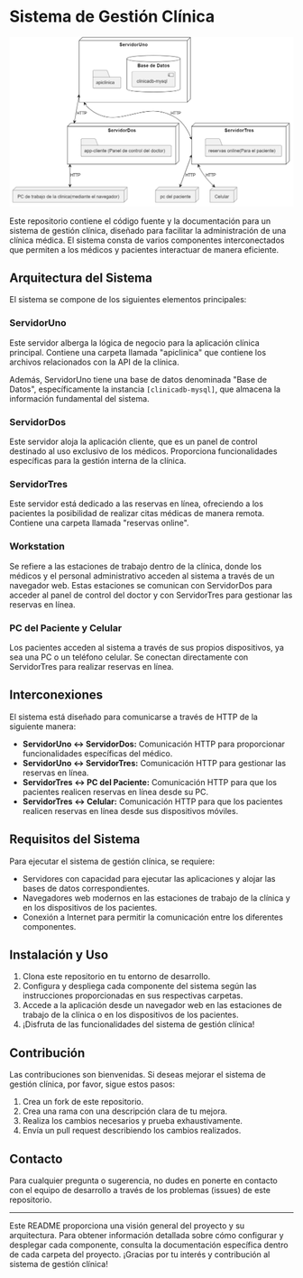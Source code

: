 # Sistema de Gestión Clínica

![Arquitectura del Sistema](arquitectura.png)

Este repositorio contiene el código fuente y la documentación para un sistema de gestión clínica, diseñado para facilitar la administración de una clínica médica. El sistema consta de varios componentes interconectados que permiten a los médicos y pacientes interactuar de manera eficiente.

## Arquitectura del Sistema

El sistema se compone de los siguientes elementos principales:

### ServidorUno

Este servidor alberga la lógica de negocio para la aplicación clínica principal. Contiene una carpeta llamada "apiclinica" que contiene los archivos relacionados con la API de la clínica.

Además, ServidorUno tiene una base de datos denominada "Base de Datos", específicamente la instancia `[clinicadb-mysql]`, que almacena la información fundamental del sistema.

### ServidorDos

Este servidor aloja la aplicación cliente, que es un panel de control destinado al uso exclusivo de los médicos. Proporciona funcionalidades específicas para la gestión interna de la clínica.

### ServidorTres

Este servidor está dedicado a las reservas en línea, ofreciendo a los pacientes la posibilidad de realizar citas médicas de manera remota. Contiene una carpeta llamada "reservas online".

### Workstation

Se refiere a las estaciones de trabajo dentro de la clínica, donde los médicos y el personal administrativo acceden al sistema a través de un navegador web. Estas estaciones se comunican con ServidorDos para acceder al panel de control del doctor y con ServidorTres para gestionar las reservas en línea.

### PC del Paciente y Celular

Los pacientes acceden al sistema a través de sus propios dispositivos, ya sea una PC o un teléfono celular. Se conectan directamente con ServidorTres para realizar reservas en línea.

## Interconexiones

El sistema está diseñado para comunicarse a través de HTTP de la siguiente manera:

- **ServidorUno <-> ServidorDos:** Comunicación HTTP para proporcionar funcionalidades específicas del médico.
- **ServidorUno <-> ServidorTres:** Comunicación HTTP para gestionar las reservas en línea.
- **ServidorTres <-> PC del Paciente:** Comunicación HTTP para que los pacientes realicen reservas en línea desde su PC.
- **ServidorTres <-> Celular:** Comunicación HTTP para que los pacientes realicen reservas en línea desde sus dispositivos móviles.

## Requisitos del Sistema

Para ejecutar el sistema de gestión clínica, se requiere:

- Servidores con capacidad para ejecutar las aplicaciones y alojar las bases de datos correspondientes.
- Navegadores web modernos en las estaciones de trabajo de la clínica y en los dispositivos de los pacientes.
- Conexión a Internet para permitir la comunicación entre los diferentes componentes.

## Instalación y Uso

1. Clona este repositorio en tu entorno de desarrollo.
2. Configura y despliega cada componente del sistema según las instrucciones proporcionadas en sus respectivas carpetas.
3. Accede a la aplicación desde un navegador web en las estaciones de trabajo de la clínica o en los dispositivos de los pacientes.
4. ¡Disfruta de las funcionalidades del sistema de gestión clínica!

## Contribución

Las contribuciones son bienvenidas. Si deseas mejorar el sistema de gestión clínica, por favor, sigue estos pasos:

1. Crea un fork de este repositorio.
2. Crea una rama con una descripción clara de tu mejora.
3. Realiza los cambios necesarios y prueba exhaustivamente.
4. Envía un pull request describiendo los cambios realizados.

## Contacto

Para cualquier pregunta o sugerencia, no dudes en ponerte en contacto con el equipo de desarrollo a través de los problemas (issues) de este repositorio.

---

Este README proporciona una visión general del proyecto y su arquitectura. Para obtener información detallada sobre cómo configurar y desplegar cada componente, consulta la documentación específica dentro de cada carpeta del proyecto. ¡Gracias por tu interés y contribución al sistema de gestión clínica!
